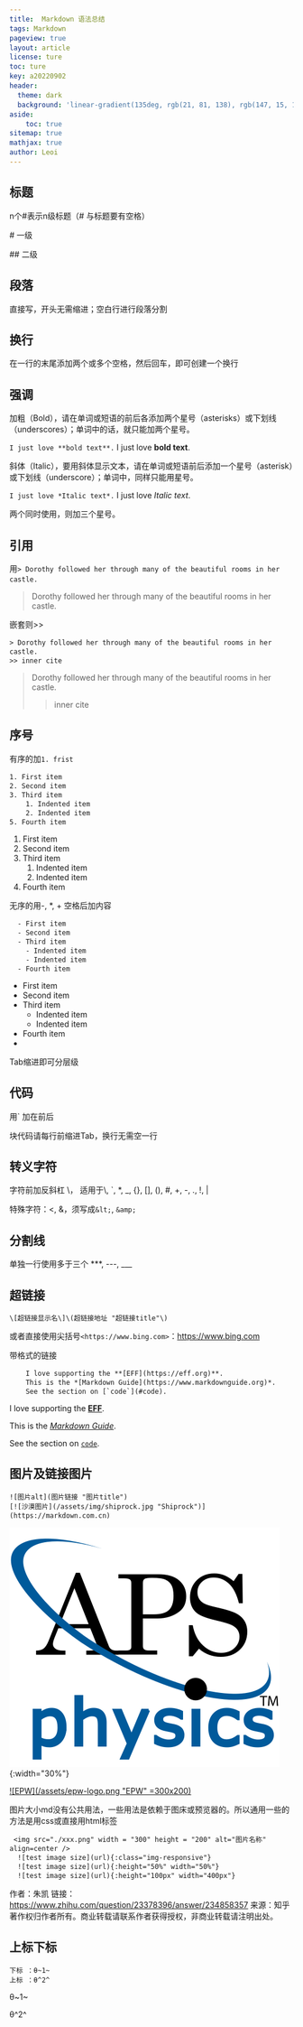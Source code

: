 ```yaml
---
title:  Markdown 语法总结
tags: Markdown
pageview: true
layout: article
license: ture
toc: ture
key: a20220902
header:
  theme: dark
  background: 'linear-gradient(135deg, rgb(21, 81, 138), rgb(147, 15, 139))'
aside:
    toc: true
sitemap: true
mathjax: true
author: Leoi
---
```

## 标题

n个\#表示n级标题（\# 与标题要有空格）

\# 一级

\#\# 二级

## 段落

直接写，开头无需缩进；空白行进行段落分割

## 换行
 
在一行的末尾添加两个或多个空格，然后回车，即可创建一个换行

## 强调

加粗（Bold），请在单词或短语的前后各添加两个星号（asterisks）或下划线（underscores）；单词中的话，就只能加两个星号。

`I just love **bold text**.`   I just love **bold text**.

斜体（Italic），要用斜体显示文本，请在单词或短语前后添加一个星号（asterisk）或下划线（underscore）；单词中，同样只能用星号。

`I just love *Italic text*.`   I just love *Italic text*.

两个同时使用，则加三个星号。

## 引用

用`> Dorothy followed her through many of the beautiful rooms in her castle.`   
> Dorothy followed her through many of the beautiful rooms in her castle.

嵌套则\>\>

	> Dorothy followed her through many of the beautiful rooms in her castle.
	>> inner cite
		
> Dorothy followed her through many of the beautiful rooms in her castle.
>> inner cite

## 序号

有序的加`1. frist`

    1. First item
    2. Second item
    3. Third item
        1. Indented item
        2. Indented item
    5. Fourth item

1. First item
2. Second item
3. Third item
    1. Indented item
    2. Indented item
5. Fourth item

无序的用\-, \*, \+ 空格后加内容

      - First item
      - Second item
      - Third item
        - Indented item
        - Indented item
      - Fourth item

- First item
- Second item
- Third item
  - Indented item
  - Indented item
- Fourth item
- 
Tab缩进即可分层级

## 代码

用\` 加在前后

块代码请每行前缩进Tab，换行无需空一行

## 转义字符

字符前加反斜杠 \\，
适用于\\, \`, \*, \_, \{\}, \[\], \(\), \#, \+, \-, \., \!, \|

特殊字符：&lt;, &amp;，须写成`&lt;`, `&amp;`

## 分割线

单独一行使用多于三个 \*\*\*, \-\-\-, \_\_\_

## 超链接

	\[超链接显示名\]\(超链接地址 "超链接title"\)

或者直接使用尖括号`<https://www.bing.com>`：<https://www.bing.com>

带格式的链接

		I love supporting the **[EFF](https://eff.org)**.
		This is the *[Markdown Guide](https://www.markdownguide.org)*.
		See the section on [`code`](#code).
		
I love supporting the **[EFF](https://eff.org)**.

This is the *[Markdown Guide](https://www.markdownguide.org)*.

See the section on [`code`](#code).

## 图片及链接图片
	![图片alt](图片链接 "图片title")
	[![沙漠图片](/assets/img/shiprock.jpg "Shiprock")](https://markdown.com.cn)

![APS](/assets/aps-logo.svg "APS logo"){:width="30%"}

[![EPW](/assets/epw-logo.png "EPW" =300x200)](https://docs.epw-code.org/index.html)

图片大小md没有公共用法，一些用法是依赖于图床或预览器的。所以通用一些的方法是用css或直接用html标签

     <img src="./xxx.png" width = "300" height = "200" alt="图片名称" align=center />
      ![test image size](url){:class="img-responsive"}
      ![test image size](url){:height="50%" width="50%"}
      ![test image size](url){:height="100px" width="400px"}

作者：朱凯
链接：https://www.zhihu.com/question/23378396/answer/234858357
来源：知乎
著作权归作者所有。商业转载请联系作者获得授权，非商业转载请注明出处。
## 上标下标

    下标 ：θ~1~ 
    上标 ：θ^2^
    
θ~1~ 

θ^2^
